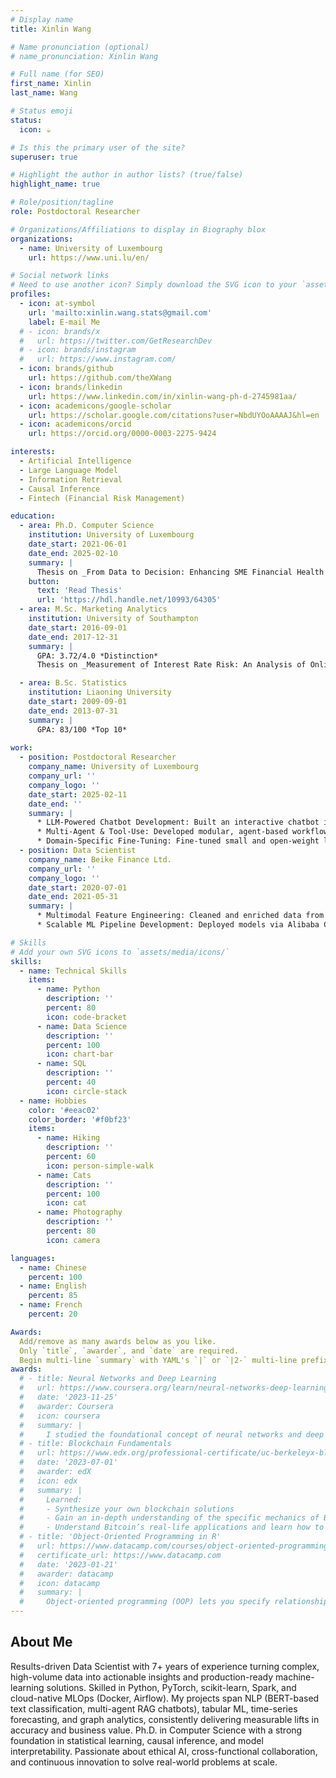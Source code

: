 ```yaml
---
# Display name
title: Xinlin Wang

# Name pronunciation (optional)
# name_pronunciation: Xinlin Wang

# Full name (for SEO)
first_name: Xinlin
last_name: Wang

# Status emoji
status:
  icon: ☕️

# Is this the primary user of the site?
superuser: true

# Highlight the author in author lists? (true/false)
highlight_name: true

# Role/position/tagline
role: Postdoctoral Researcher

# Organizations/Affiliations to display in Biography blox
organizations:
  - name: University of Luxembourg
    url: https://www.uni.lu/en/

# Social network links
# Need to use another icon? Simply download the SVG icon to your `assets/media/icons/` folder.
profiles:
  - icon: at-symbol
    url: 'mailto:xinlin.wang.stats@gmail.com'
    label: E-mail Me
  # - icon: brands/x
  #   url: https://twitter.com/GetResearchDev
  # - icon: brands/instagram
  #   url: https://www.instagram.com/
  - icon: brands/github
    url: https://github.com/theXWang
  - icon: brands/linkedin
    url: https://www.linkedin.com/in/xinlin-wang-ph-d-2745981aa/
  - icon: academicons/google-scholar
    url: https://scholar.google.com/citations?user=NbdUYOoAAAAJ&hl=en
  - icon: academicons/orcid
    url: https://orcid.org/0000-0003-2275-9424

interests:
  - Artificial Intelligence
  - Large Language Model
  - Information Retrieval
  - Causal Inference
  - Fintech (Financial Risk Management)

education:
  - area: Ph.D. Computer Science
    institution: University of Luxembourg
    date_start: 2021-06-01
    date_end: 2025-02-10
    summary: |
      Thesis on _From Data to Decision: Enhancing SME Financial Health Prediction with Advanced Machine Learning Techniques_. Supervised by [Prof Mats Brorsson](https://https://www.uni.lu/snt-en/people/mats-hakan-brorsson/).
    button:
      text: 'Read Thesis'
      url: 'https://hdl.handle.net/10993/64305'
  - area: M.Sc. Marketing Analytics
    institution: University of Southampton
    date_start: 2016-09-01
    date_end: 2017-12-31
    summary: |
      GPA: 3.72/4.0 *Distinction*
      Thesis on _Measurement of Interest Rate Risk: An Analysis of Online P2P Lending Market in China_

  - area: B.Sc. Statistics
    institution: Liaoning University
    date_start: 2009-09-01
    date_end: 2013-07-31
    summary: |
      GPA: 83/100 *Top 10*
      
work:
  - position: Postdoctoral Researcher
    company_name: University of Luxembourg
    company_url: ''
    company_logo: ''
    date_start: 2025-02-11
    date_end: ''
    summary: |
      * LLM-Powered Chatbot Development: Built an interactive chatbot interface using Streamlit, supporting multiple LLM backends (e.g., GPT, Mistral, LLaMA, Qwen, Deepseek) with a custom RAG pipeline for querying and summarizing financial documents uploaded by users.
      * Multi-Agent & Tool-Use: Developed modular, agent-based workflows incorporating on-demand tool-calling for document parsing, query decomposition, retrieval planning, and answer synthesis. Used techniques such as function calling, react-style agents, and tool embedding to enhance interpretability and task accuracy.
      * Domain-Specific Fine-Tuning: Fine-tuned small and open-weight language models on proprietary financial datasets to improve document understanding, numerical reasoning, and task alignment in credit risk and financial health applications.
  - position: Data Scientist
    company_name: Beike Finance Ltd.
    company_url: ''
    company_logo: ''
    date_start: 2020-07-01
    date_end: 2021-05-31
    summary: |
      * Multimodal Feature Engineering: Cleaned and enriched data from structured data and unstructured text including property listings, user clickstreams, and customer reviews. Extracted semantic features from loan applications and collateral descriptions using pre-trained BERT, significantly boosting model signal quality for credit risk assessment.
      * Scalable ML Pipeline Development: Deployed models via Alibaba Cloud, designing and maintaining Airflow DAGs to automate end-to-end workflows — from data extraction and feature generation to model inference and monitoring. Iterated to achieve 0.87 AUC in production and implemented automated retraining triggers based on PSI and AUC thresholds.

# Skills
# Add your own SVG icons to `assets/media/icons/`
skills:
  - name: Technical Skills
    items:
      - name: Python
        description: ''
        percent: 80
        icon: code-bracket
      - name: Data Science
        description: ''
        percent: 100
        icon: chart-bar
      - name: SQL
        description: ''
        percent: 40
        icon: circle-stack
  - name: Hobbies
    color: '#eeac02'
    color_border: '#f0bf23'
    items:
      - name: Hiking
        description: ''
        percent: 60
        icon: person-simple-walk
      - name: Cats
        description: ''
        percent: 100
        icon: cat
      - name: Photography
        description: ''
        percent: 80
        icon: camera

languages:
  - name: Chinese
    percent: 100
  - name: English
    percent: 85
  - name: French
    percent: 20

Awards:
  Add/remove as many awards below as you like.
  Only `title`, `awarder`, and `date` are required.
  Begin multi-line `summary` with YAML's `|` or `|2-` multi-line prefix and indent 2 spaces below.
awards:
  # - title: Neural Networks and Deep Learning
  #   url: https://www.coursera.org/learn/neural-networks-deep-learning
  #   date: '2023-11-25'
  #   awarder: Coursera
  #   icon: coursera
  #   summary: |
  #     I studied the foundational concept of neural networks and deep learning. By the end, I was familiar with the significant technological trends driving the rise of deep learning; build, train, and apply fully connected deep neural networks; implement efficient (vectorized) neural networks; identify key parameters in a neural network’s architecture; and apply deep learning to your own applications.
  # - title: Blockchain Fundamentals
  #   url: https://www.edx.org/professional-certificate/uc-berkeleyx-blockchain-fundamentals
  #   date: '2023-07-01'
  #   awarder: edX
  #   icon: edx
  #   summary: |
  #     Learned:
  #     - Synthesize your own blockchain solutions
  #     - Gain an in-depth understanding of the specific mechanics of Bitcoin
  #     - Understand Bitcoin’s real-life applications and learn how to attack and destroy Bitcoin, Ethereum, smart contracts and Dapps, and alternatives to Bitcoin’s Proof-of-Work consensus algorithm
  # - title: 'Object-Oriented Programming in R'
  #   url: https://www.datacamp.com/courses/object-oriented-programming-with-s3-and-r6-in-r
  #   certificate_url: https://www.datacamp.com
  #   date: '2023-01-21'
  #   awarder: datacamp
  #   icon: datacamp
  #   summary: |
  #     Object-oriented programming (OOP) lets you specify relationships between functions and the objects that they can act on, helping you manage complexity in your code. This is an intermediate level course, providing an introduction to OOP, using the S3 and R6 systems. S3 is a great day-to-day R programming tool that simplifies some of the functions that you write. R6 is especially useful for industry-specific analyses, working with web APIs, and building GUIs.
---
```


## About Me

Results-driven Data Scientist with 7+ years of experience turning complex, high-volume data into actionable insights and production-ready machine-learning solutions. Skilled in Python, PyTorch, scikit-learn, Spark, and cloud-native MLOps (Docker, Airflow). My projects span NLP (BERT-based text classification, multi-agent RAG chatbots), tabular ML, time-series forecasting, and graph analytics, consistently delivering measurable lifts in accuracy and business value. Ph.D. in Computer Science with a strong foundation in statistical learning, causal inference, and model interpretability. Passionate about ethical AI, cross-functional collaboration, and continuous innovation to solve real-world problems at scale.
